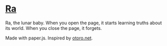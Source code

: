 # [Ra](https://lunarbaby.ml)

Ra, the lunar baby. When you open the page, 
it starts learning truths about its world. 
When you close the page, it forgets.

Made with paper.js. 
Inspired by [otoro.net](https://otoro.net/).
